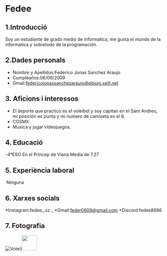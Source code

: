 # Fedee

## 1.Introducció
Soy un estudiante de grado medio de informatica, me gusta el mundo de la informatica y sobretodo de la programación.

## 2.Dades personals
* Nombre y Apellidos:Federico Jonas Sanchez Araujo
* Cumpleaños:06/09/2009
* Gmail:[federicojonassanchezaraujo@elpuig.xeill.net](https://mail.google.com/mail/u/0/?tab=rm&ogbl#inbox)
## 3. Aficions i interessos
* El deporte que practico es el voleibol y soy capitan en el Sant Andreu, mi posición es punta y mi numero de camiseta es el 8.
* CGSMX
* Musica y jugar videojuegos.
## 4. Educació
-4ºESO
En el Príncep de Viana 
Media de 7.27
## 5. Experiència laboral
·Ninguna
## 6. Xarxes socials
*Instagram:fedee_.sz._
*Gmail:feder0609@gmail.com
*Discord:fedee8686
## 7. Fotografia
![Volei)](https://github.com/user-attachments/assets/2e9098b6-d910-4c6f-a83c-7f7369b1c5ad)<img src="https://github.com/user-attachments/assets/2e9098b6-d910-4c6f-a83c-7f7369b1c5ad" width="48">
